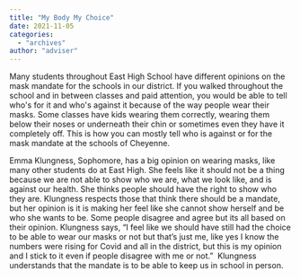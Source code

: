 ```yaml
---
title: "My Body My Choice"
date: 2021-11-05
categories: 
  - "archives"
author: "adviser"
---
```


Many students throughout East High School have different opinions on the mask mandate for the schools in our district. If you walked throughout the school and in between classes and paid attention, you would be able to tell who's for it and who's against it because of the way people wear their masks. Some classes have kids wearing them correctly, wearing them below their noses or underneath their chin or sometimes even they have it completely off. This is how you can mostly tell who is against or for the mask mandate at the schools of Cheyenne.  

Emma Klungness, Sophomore, has a big opinion on wearing masks, like many other students do at East High. She feels like it should not be a thing because we are not able to show who we are, what we look like, and is against our health. She thinks people should have the right to show who they are. Klungness respects those that think there should be a mandate, but her opinion is it is making her feel like she cannot show herself and be who she wants to be. Some people disagree and agree but its all based on their opinion. Klungness says, “I feel like we should have still had the choice to be able to wear our masks or not but that’s just me, like yes I know the numbers were rising for Covid and all in the district, but this is my opinion and I stick to it even if people disagree with me or not.”  Klungness understands that the mandate is to be able to keep us in school in person.
